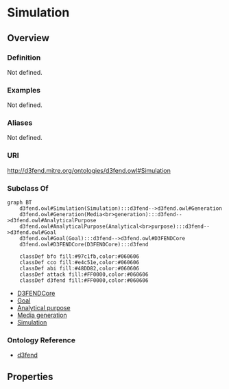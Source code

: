 # Simulation

## Overview

### Definition
Not defined.

### Examples
Not defined.

### Aliases
Not defined.

### URI
http://d3fend.mitre.org/ontologies/d3fend.owl#Simulation

### Subclass Of
```mermaid
graph BT
    d3fend.owl#Simulation(Simulation):::d3fend-->d3fend.owl#Generation
    d3fend.owl#Generation(Media<br>generation):::d3fend-->d3fend.owl#AnalyticalPurpose
    d3fend.owl#AnalyticalPurpose(Analytical<br>purpose):::d3fend-->d3fend.owl#Goal
    d3fend.owl#Goal(Goal):::d3fend-->d3fend.owl#D3FENDCore
    d3fend.owl#D3FENDCore(D3FENDCore):::d3fend
    
    classDef bfo fill:#97c1fb,color:#060606
    classDef cco fill:#e4c51e,color:#060606
    classDef abi fill:#48DD82,color:#060606
    classDef attack fill:#FF0000,color:#060606
    classDef d3fend fill:#FF0000,color:#060606
```

- [D3FENDCore](/docs/ontology/reference/model/D3FENDCore/D3FENDCore.md)
- [Goal](/docs/ontology/reference/model/D3FENDCore/Goal/Goal.md)
- [Analytical purpose](/docs/ontology/reference/model/D3FENDCore/Goal/Analytical%20purpose/Analytical%20purpose.md)
- [Media generation](/docs/ontology/reference/model/D3FENDCore/Goal/Analytical%20purpose/Media%20generation/Media%20generation.md)
- [Simulation](/docs/ontology/reference/model/D3FENDCore/Goal/Analytical%20purpose/Media%20generation/Simulation/Simulation.md)


### Ontology Reference
- [d3fend](http://d3fend.mitre.org/ontologies/d3fend.owl#)

## Properties

